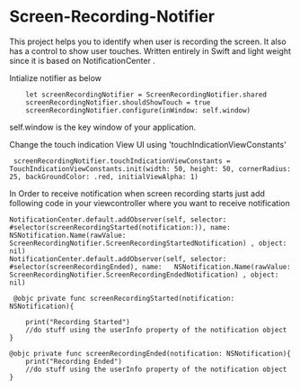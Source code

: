 # Screen-Recording-Notifier
This project helps you to identify when user is recording the screen. It also has a control to show user touches. Written entirely in Swift and light weight since it is based on NotificationCenter .




Intialize notifier as below 

        let screenRecordingNotifier = ScreenRecordingNotifier.shared
        screenRecordingNotifier.shouldShowTouch = true
        screenRecordingNotifier.configure(inWindow: self.window)
        
self.window is the key window of your application.


Change the touch indication View UI using 'touchIndicationViewConstants'

     screenRecordingNotifier.touchIndicationViewConstants = TouchIndicationViewConstants.init(width: 50, height: 50, cornerRadius: 25, backGroundColor: .red, initialViewAlpha: 1)


In Order to receive notification when screen recording starts just add following code in your viewcontroller where you want to receive notification

    NotificationCenter.default.addObserver(self, selector: #selector(screenRecordingStarted(notification:)), name: NSNotification.Name(rawValue: ScreenRecordingNotifier.ScreenRecordingStartedNotification) , object: nil)
    NotificationCenter.default.addObserver(self, selector: #selector(screenRecordingEnded), name:   NSNotification.Name(rawValue: ScreenRecordingNotifier.ScreenRecordingEndedNotification) , object: nil)
    
     @objc private func screenRecordingStarted(notification: NSNotification){
        
        print("Recording Started")
        //do stuff using the userInfo property of the notification object
    }
    
    @objc private func screenRecordingEnded(notification: NSNotification){
        print("Recording Ended")
        //do stuff using the userInfo property of the notification object
    }
